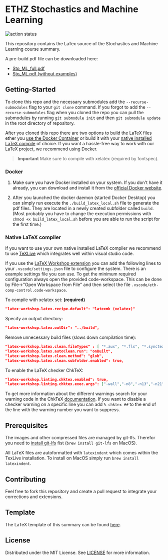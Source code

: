 # ETHZ Stochastics and Machine Learning

![action status](https://github.com/meiertobias/eth-sto-ml/actions/workflows/build_deploy.yml/badge.svg)

This repository contains the LaTex source of the Stochastics and Machine Learning course summary.

A pre-build pdf file can be downloaded here:

- [Sto_ML_full.pdf](https://meiertobias.github.io/eth-sto-ml/main_full.pdf)
- [Sto_ML.pdf (without examples)](https://meiertobias.github.io/eth-sto-ml/main.pdf)

## Getting-Started

To clone this repo and the necessary submodules add the `--recurse-submodules` flag to your `git clone` command. If you forgot to add the `--recurse-submodules` flag when you cloned the repo you can pull the submodules by running `git submodule init` and then `git submodule update` in the root directory of repository.

After you cloned this repo there are two options to build the LaTeX files ether you [use the Docker Container](#docker) or build it with your [native installed LaTeX compile](#native-latex-compiler) of choice.
If you want a hassle-free way to work with our LaTeX project, we recommend using Docker.

> **Important**
Make sure to compile with xelatex (required by fontspec).

### Docker

1. Make sure you have Docker installed on your system. If you don't have it already, you can download and install it from the [official Docker website](https://www.docker.com/get-started/).

2. After you launched the docker daemon (started Docker Desktop) you can simply run execute the `./build_latex_local.sh` file to generate the pdf files. They are located in a newly created subfolder called `build`.  
(Most probably you have to change the execution permissions with `chmod +x build_latex_local.sh` before you are able to run the script for the first time.)

### Native LaTeX compiler

If you want to use your own native installed LaTeX compiler we recommend to use [TeXLive](https://www.tug.org/texlive/) which integrates well within visual studio code.

If you use the [LaTeX Workshop extension](vscode:extension/James-Yu.latex-workshop) you can add the following lines to your `.vscode/settings.json` file to configure the system. There is an example settings file you can use. To get the minimum required configuration always open the provided code-workspace. This can be done by File->"Open Workspace from File" and then select the file `.vscode/eth-comp-control.code-workspace`.

To compile with xelatex set: **(required)**

```json
"latex-workshop.latex.recipe.default": "latexmk (xelatex)"
```

Specify an output directory:

```json
"latex-workshop.latex.outDir": "../build",
```

Remove unnecessary build files (slows down compilation time):

```json
"latex-workshop.latex.clean.fileTypes" : [ "*.aux", "*.fls", "*.synctex.gz", "*.out", "*.log", "*.fdb_latexmk" ],
"latex-workshop.latex.autoClean.run": "onBuilt",
"latex-workshop.latex.clean.method": "glob",
"latex-workshop.latex.clean.subfolder.enabled": true,
```

To enable the LaTeX checker ChkTeX:

```json
"latex-workshop.linting.chktex.enabled": true, 
"latex-workshop.linting.chktex.exec.args": ["-wall","-n8","-n13","-n21","-n22","-n30","-n46","-e16","-q"],
```

To get more information about the different warnings search for your warning code in the ChkTeX [documentation](https://mirror.init7.net/ctan/support/chktex/ChkTeX.pdf). If you want to disable a checker warning on a specific line you can add `% chktex ##` to the end of the line with the warning number you want to suppress.

## Prerequisites

The images and other compressed files are managed by git-lfs. Therefor you need to [install git-lfs](https://git-lfs.com/) fist (`brew install git-lfs` on MacOS).

All LaTeX files are autoformatted with `latexindent` which comes within the TexLive installation. To install on MacOS simply run `brew install latexindent`.

## Contributing

Feel free to fork this repository and create a pull request to integrate your corrections and extensions.

## Template

The LaTeX template of this summary can be found [here](https://github.com/MeierTobias/eth-summary-template).

## License

Distributed under the MIT License. See [LICENSE](LICENSE) for more information.
